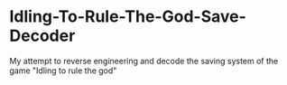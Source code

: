# Idling-To-Rule-The-God-Save-Decoder
My attempt to reverse engineering and decode the saving system of the game "Idling to rule the god"
